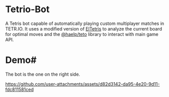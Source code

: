 # Tetrio-Bot
A Tetris bot capable of automatically playing custom multiplayer matches in TETR.IO. It uses a modified version of [ElTetris](https://github.com/ielashi/eltetris) to analyze the current board for optimal moves and the [@haelp/teto](@haelp/teto) library to interact with main game API.

# Demo#
The bot is the one on the right side.

https://github.com/user-attachments/assets/d82d3142-da95-4e20-9d11-fdc811581ced

